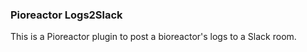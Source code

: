 ### Pioreactor Logs2Slack

This is a Pioreactor plugin to post a bioreactor's logs to a Slack room.

